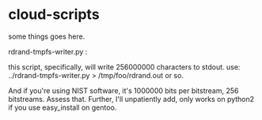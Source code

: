 cloud-scripts
=============
some things goes here.


rdrand-tmpfs-writer.py :

this script, specifically, will write 256000000 characters to stdout.
use: 
     ../rdrand-tmpfs-writer.py > /tmp/foo/rdrand.out 
or so.

And if you're using NIST software, it's 1000000 bits per bitstream, 256 bitstreams. Assess that.
Further, I'll unpatiently add, only works on python2 if you use easy_install on gentoo.
